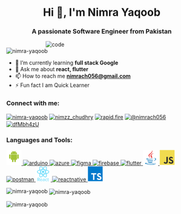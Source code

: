 <h1 align="center">Hi 👋, I'm Nimra Yaqoob</h1>
<h3 align="center">A passionate Software Engineer from Pakistan</h3>

<img align="right" alt="code" width="400" src="https://github.com/user-attachments/assets/548770de-772d-4735-8862-7e73d95aaaf7" />

<p align="left"> <img src="https://komarev.com/ghpvc/?username=nimra-yaqoob&label=Profile%20views&color=0e75b6&style=flat" alt="nimra-yaqoob" /> </p>

- 🌱 I’m currently learning **full stack Google**
- 💬 Ask me about **react, flutter**
- 📫 How to reach me **nimrach056@gmail.com**
- ⚡ Fun fact I am Quick Learner

<h3 align="left">Connect with me:</h3>
<p align="left">
<a href="https://linkedin.com/in/nimra-yaqoob" target="blank"><img align="center" src="https://raw.githubusercontent.com/rahuldkjain/github-profile-readme-generator/master/src/images/icons/Social/linked-in-alt.svg" alt="nimra-yaqoob" height="30" width="40" /></a>
<a href="https://instagram.com/nimzz_chudhry" target="blank"><img align="center" src="https://raw.githubusercontent.com/rahuldkjain/github-profile-readme-generator/master/src/images/icons/Social/instagram.svg" alt="nimzz_chudhry" height="30" width="40" /></a>
<a href="https://www.youtube.com/c/rapid.fire" target="blank"><img align="center" src="https://raw.githubusercontent.com/rahuldkjain/github-profile-readme-generator/master/src/images/icons/Social/youtube.svg" alt="rapid.fire" height="30" width="40" /></a>
<a href="https://www.hackerearth.com/@nimrach056" target="blank"><img align="center" src="https://raw.githubusercontent.com/rahuldkjain/github-profile-readme-generator/master/src/images/icons/Social/hackerearth.svg" alt="@nimrach056" height="30" width="40" /></a>
<a href="https://discord.gg/dfMbh4zU" target="blank"><img align="center" src="https://raw.githubusercontent.com/rahuldkjain/github-profile-readme-generator/master/src/images/icons/Social/discord.svg" alt="dfMbh4zU" height="30" width="40" /></a>
</p>

<h3 align="left">Languages and Tools:</h3>
<p align="left"> 
<a href="https://developer.android.com" target="_blank" rel="noreferrer"> <img src="https://raw.githubusercontent.com/devicons/devicon/master/icons/android/android-original-wordmark.svg" alt="android" width="40" height="40"/> </a> 
<a href="https://www.arduino.cc/" target="_blank" rel="noreferrer"> <img src="https://cdn.worldvectorlogo.com/logos/arduino-1.svg" alt="arduino" width="40" height="40"/> </a> 
<a href="https://azure.microsoft.com/en-in/" target="_blank" rel="noreferrer"> <img src="https://www.vectorlogo.zone/logos/microsoft_azure/microsoft_azure-icon.svg" alt="azure" width="40" height="40"/> </a> 
<a href="https://www.figma.com/" target="_blank" rel="noreferrer"> <img src="https://www.vectorlogo.zone/logos/figma/figma-icon.svg" alt="figma" width="40" height="40"/> </a> 
<a href="https://firebase.google.com/" target="_blank" rel="noreferrer"> <img src="https://www.vectorlogo.zone/logos/firebase/firebase-icon.svg" alt="firebase" width="40" height="40"/> </a> 
<a href="https://flutter.dev" target="_blank" rel="noreferrer"> <img src="https://www.vectorlogo.zone/logos/flutterio/flutterio-icon.svg" alt="flutter" width="40" height="40"/> </a> 
<a href="https://www.java.com" target="_blank" rel="noreferrer"> <img src="https://raw.githubusercontent.com/devicons/devicon/master/icons/java/java-original.svg" alt="java" width="40" height="40"/> </a> 
<a href="https://developer.mozilla.org/en-US/docs/Web/JavaScript" target="_blank" rel="noreferrer"> <img src="https://raw.githubusercontent.com/devicons/devicon/master/icons/javascript/javascript-original.svg" alt="javascript" width="40" height="40"/> </a> 
<a href="https://postman.com" target="_blank" rel="noreferrer"> <img src="https://www.vectorlogo.zone/logos/getpostman/getpostman-icon.svg" alt="postman" width="40" height="40"/> </a> 
<a href="https://reactjs.org/" target="_blank" rel="noreferrer"> <img src="https://raw.githubusercontent.com/devicons/devicon/master/icons/react/react-original-wordmark.svg" alt="react" width="40" height="40"/> </a> 
<a href="https://reactnative.dev/" target="_blank" rel="noreferrer"> <img src="https://reactnative.dev/img/header_logo.svg" alt="reactnative" width="40" height="40"/> </a> 
<a href="https://www.typescriptlang.org/" target="_blank" rel="noreferrer"> <img src="https://raw.githubusercontent.com/devicons/devicon/master/icons/typescript/typescript-original.svg" alt="typescript" width="40" height="40"/> </a> 
</p>

<p><img align="left" src="https://github-readme-stats.vercel.app/api/top-langs?username=nimra-yaqoob&show_icons=true&locale=en&layout=compact" alt="nimra-yaqoob" /></p>

<p>&nbsp;<img align="center" src="https://github-readme-stats.vercel.app/api?username=nimra-yaqoob&show_icons=true&locale=en" alt="nimra-yaqoob" /></p>

<p><img align="center" src="https://github-readme-streak-stats.herokuapp.com/?user=nimra-yaqoob&" alt="nimra-yaqoob" /></p>
